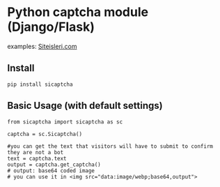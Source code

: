 # Python captcha module (Django/Flask)


examples: [Siteisleri.com](http://www.siteisleri.com)

## Install
```
pip install sicaptcha
```
## Basic Usage (with default settings)
```
from sicaptcha import sicaptcha as sc

captcha = sc.Sicaptcha()

#you can get the text that visitors will have to submit to confirm they are not a bot
text = captcha.text
output = captcha.get_captcha()
# output: base64 coded image
# you can use it in <img src="data:image/webp;base64,output">
```
